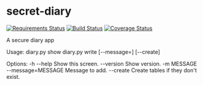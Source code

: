 # secret-diary
[![Requirements Status](https://requires.io/github/fayazkhan/secret-diary/requirements.svg?branch=master)](https://requires.io/github/fayazkhan/secret-diary/requirements/?branch=master) [![Build Status](https://travis-ci.org/fayazkhan/secret-diary.svg?branch=master)](https://travis-ci.org/fayazkhan/secret-diary) [![Coverage Status](https://coveralls.io/repos/github/fayazkhan/secret-diary/badge.svg)](https://coveralls.io/github/fayazkhan/secret-diary)


A secure diary app

Usage:
  diary.py show <file>
  diary.py write <file> [--message=<message>] [--create]

Options:
  -h --help                       Show this screen.
  --version                       Show version.
  -m MESSAGE --message=MESSAGE    Message to add.
  --create                        Create tables if they don't exist.
